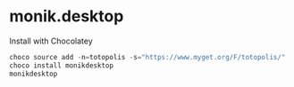 # monik.desktop

Install with Chocolatey
```powershell
choco source add -n=totopolis -s="https://www.myget.org/F/totopolis/"
choco install monikdesktop
monikdesktop
```